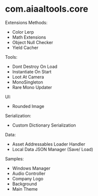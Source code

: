 # com.aiaaltools.core

Extensions Methods:
- Color Lerp
- Math Extensions
- Object Null Checker
- Yield Cacher

Tools:
- Dont Destroy On Load
- Instantiate On Start
- Loot At Camera
- MonoSingleton
- Rare Mono Updater

UI:
- Rounded Image

Serialization:
- Custom Dictionary Serialization

Data:
- Asset Addressables Loader Handler
- Local Data JSON Manager (Save/ Load)

Samples:
- Windows Manager
- Audio Controller
- Company Logo
- Background
- Main Theme
